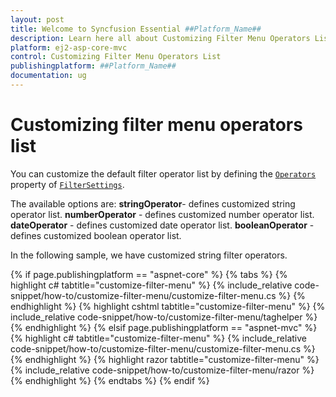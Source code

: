 ```yaml
---
layout: post
title: Welcome to Syncfusion Essential ##Platform_Name##
description: Learn here all about Customizing Filter Menu Operators List of Syncfusion Essential ##Platform_Name## widgets based on HTML5 and jQuery.
platform: ej2-asp-core-mvc
control: Customizing Filter Menu Operators List
publishingplatform: ##Platform_Name##
documentation: ug
---
```



# Customizing filter menu operators list

You can customize the default filter operator list by defining the [`Operators`](https://help.syncfusion.com/cr/aspnetcore-js2/Syncfusion.EJ2.Grids.GridFilterSettings.html#Syncfusion_EJ2_Grids_GridFilterSettings_Operators) property of [`FilterSettings`](https://help.syncfusion.com/cr/aspnetcore-js2/Syncfusion.EJ2.Grids.GridFilterSettings.html).

The available options are:
**stringOperator**- defines customized string operator list.
**numberOperator** - defines customized number operator list.
**dateOperator** - defines customized date operator list.
**booleanOperator** - defines customized boolean operator list.

In the following sample, we have customized string filter operators.

{% if page.publishingplatform == "aspnet-core" %}
{% tabs %}
{% highlight c# tabtitle="customize-filter-menu" %}
{% include_relative code-snippet/how-to/customize-filter-menu/customize-filter-menu.cs %}
{% endhighlight %}
{% highlight cshtml tabtitle="customize-filter-menu" %}
{% include_relative code-snippet/how-to/customize-filter-menu/taghelper %}
{% endhighlight %}
{% elsif page.publishingplatform == "aspnet-mvc" %}
{% highlight c# tabtitle="customize-filter-menu" %}
{% include_relative code-snippet/how-to/customize-filter-menu/customize-filter-menu.cs %}
{% endhighlight %}
{% highlight razor tabtitle="customize-filter-menu" %}
{% include_relative code-snippet/how-to/customize-filter-menu/razor %}
{% endhighlight %}
{% endtabs %}
{% endif %}


